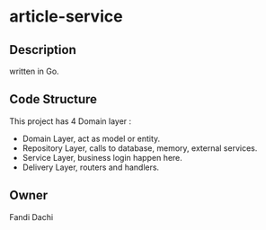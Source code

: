 # article-service

## Description
written in Go.

## Code Structure
This project has 4 Domain layer :

- Domain Layer, act as model or entity.
- Repository Layer, calls to database, memory, external services.
- Service Layer, business login happen here.
- Delivery Layer, routers and handlers.

## Owner
Fandi Dachi